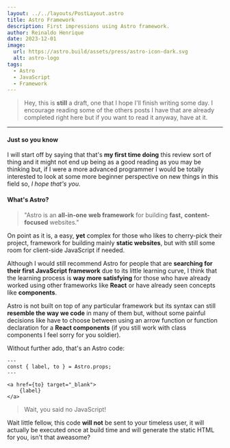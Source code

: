 ```yaml
---
layout: ../../layouts/PostLayout.astro
title: Astro Framework
description: First impressions using Astro framework.
author: Reinaldo Henrique
date: 2023-12-01
image:
  url: https://astro.build/assets/press/astro-icon-dark.svg
  alt: astro-logo
tags:
  - Astro
  - JavaScript
  - Framework
---
```


> Hey, this is **still** a draft, one that I hope I'll finish writing some day. I encourage reading some of the others posts I have that are already completed right here but if you want to read it anyway, have at it.

---

#### Just so you know

I will start off by saying that that's **my first time doing** this review sort of thing and it might not end up being as a good reading as you may be thinking but, if I were a more advanced programmer I would be totally interested to look at some more beginner perspective on new things in this field so, _I hope that's you_.

#### What's Astro?

> "Astro is an **all-in-one** **web framework** for building **fast,** **content-focused** websites."

On point as it is, a easy, **yet** complex for those who likes to cherry-pick their project, framework for building mainly **static websites**, but with still some room for client-side JavaScript if needed.

Although I would still recommend Astro for people that are **searching for their first JavaScript framework** due to its little learning curve, I think that the learning process is **way more satisfying** for those who have already worked using other frameworks like **React** or have already seen concepts like **components**.

Astro is not built on top of any particular framework but its syntax can still **resemble the way we code** in many of them but, without some painful decisions like have to choose between using an arrow function or function declaration for a **React components** (if you still work with class components I feel sorry for you soldier).

Without further ado, that's an Astro code:

```astro
---
const { label, to } = Astro.props;
---

<a href={to} target="_blank">
	{label}
</a>
```

> Wait, you said no JavaScript!

Wait little fellow, this code **will not** be sent to your timeless user, it will actually be executed once at build time and will generate the static HTML for you, isn't that aweasome?
